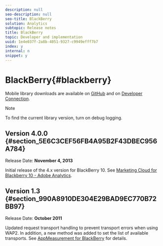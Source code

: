```yaml
---
description: null
seo-description: null
seo-title: BlackBerry
solution: Analytics
subtopic: Release notes
title: BlackBerry
topic: Developer and implementation
uuid: 1e4e037f-2a8b-4051-9327-c9949efff7b7
index: y
internal: n
snippet: y
---
```


# BlackBerry{#blackberry}

Mobile library downloads are available on [GitHub](https://github.com/Adobe-Marketing-Cloud/mobile-services) and on [Developer Connection](https://marketing.adobe.com/developer/gallery/marketing-cloud-for-blackberry-10-adobe-analytics).

>[!NOTE]
>
>To find the current library version, turn on debug logging.

## Version 4.0.0 {#section_5E6C3CEF56FB4A95B2F43DBEC956A784}

Release Date: **November 4, 2013**

Initial release of the 4.x version for BlackBerry 10. See [Marketing Cloud for Blackberry 10 - Adobe Analytics](https://marketing.adobe.com/developer/gallery/marketing-cloud-for-blackberry-10-adobe-analytics).

## Version 1.3 {#section_990A8910DE304E29BAD9EC770B72BB97}

Release Date: **October 2011**

Updated request transport handling to prevent transport errors when using WAP2. In addition, a new method was added to set the list of available transports. See [AppMeasurement for BlackBerry](https://marketing.adobe.com/resources/help/en_US/sc/appmeasurement/blackberry/oms_sc_appmeasure_blackberry.pdf) for details. 
